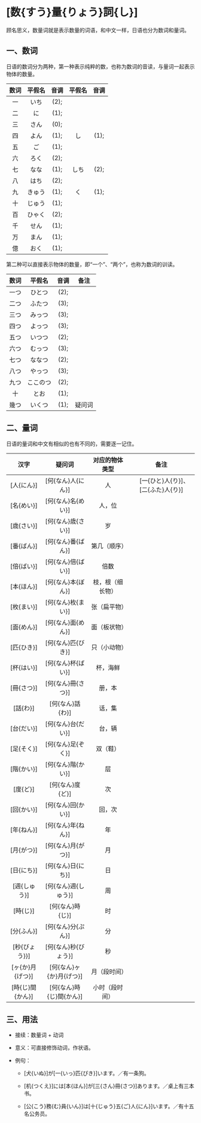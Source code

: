 # [数{すう}量{りょう}詞{し}]

顾名思义，数量词就是表示数量的词语，和中文一样，日语也分为数词和量词。

## 一、数词

日语的数词分为两种，第一种表示纯粹的数，也称为数词的音读，与量词一起表示物体的数量。

<style>
.circled-number {
    width: 12px;
    height: 12px;
    line-height: 10px;
    font-size: 10px;
}
</style>

| 数词 | 平假名 | 音调 | 平假名 | 音调 |
| :--: | :----: | :--: | :----: | :--: |
|  一  |  いち  | (2); |        |      |
|  二  |   に   | (1); |        |      |
|  三  |  さん  | (0); |        |      |
|  四  |  よん  | (1); |   し   | (1); |
|  五  |   ご   | (1); |        |      |
|  六  |  ろく  | (2); |        |      |
|  七  |  なな  | (1); |  しち  | (2); |
|  八  |  はち  | (2); |        |      |
|  九  | きゅう | (1); |   く   | (1); |
|  十  | じゅう | (1); |        |      |
|  百  | ひゃく | (2); |        |      |
|  千  |  せん  | (1); |        |      |
|  万  |  まん  | (1); |        |      |
|  億  |  おく  | (1); |        |      |

第二种可以直接表示物体的数量，即“一个”、“两个”，也称为数词的训读。

| 数词 |  平假名  | 音调 |  备注  |
| :--: | :------: | :--: | :----: |
| 一つ |  ひとつ  | (2); |        |
| 二つ |  ふたつ  | (3); |        |
| 三つ |  みっつ  | (3); |        |
| 四つ |  よっつ  | (3); |        |
| 五つ |  いつつ  | (2); |        |
| 六つ |  むっつ  | (3); |        |
| 七つ |  ななつ  | (2); |        |
| 八つ |  やっつ  | (3); |        |
| 九つ | ここのつ | (2); |        |
|  十  |   とお   | (1); |        |
| 幾つ |  いくつ  | (1); | 疑问词 |

## 二、量词

日语的量词和中文有相似的也有不同的，需要逐一记住。

| 汉字 | 疑问词 |  对应的物体类型  | 备注 |
| :--: | :----: | :--------------: | :--: |
|  [人{にん}]  |  [何{なん}人{にん}]  |        人        |　[一{ひと}人{り}]、[二{ふた}人{り}]     |
|  [名{めい}]  |  [何{なん}名{めい}]  |     人，位     |      |
|  [歳{さい}]  |  [何{なん}歳{さい}]  |        岁        |      |
|  [番{ばん}]  |  [何{なん}番{ばん}]  |   第几（顺序）   |      |
|  [倍{ばい}]  |  [何{なん}倍{ばい}]  |     倍数     |      |
|  [本{ほん}]  |  [何{なん}本{ぼん}]  | 枝，根（细长物） |      |
|  [枚{まい}]  |  [何{なん}枚{まい}]  |   张（扁平物）   |      |
|  [面{めん}]  |  [何{なん}面{めん}]  |     面（板状物）     |      |
|  [匹{ひき}]  |  [何{なん}匹{びき}]  |     只（小动物）     |      |
|  [杯{はい}]  |  [何{なん}杯{ばい}]  |     杯，海鲜     |      |
|  [冊{さつ}]  |  [何{なん}冊{さつ}]  |      册，本      |      |
|  [話{わ}]  |  [何{なん}話{わ}]  |     话，集     |      |
|  [台{だい}]  |  [何{なん}台{だい}]  |      台，辆      |      |
|  [足{そく}]  |  [何{なん}足{ぞく}]  |     双（鞋）     |      |
|  [階{かい}]  |  [何{なん}階{かい}]  |     层     |      |
|  [度{ど}]  |  [何{なん}度{ど}]  |     次     |      |
|  [回{かい}]  |  [何{なん}回{かい}]  |      回，次      |      |
|  [年{ねん}]  |  [何{なん}年{ねん}]  |     年     |      |
|  [月{がつ}]  |  [何{なん}月{がつ}]  |     月     |      |
|  [日{にち}]  |  [何{なん}日{にち}]  |     日     |      |
|  [週{しゅう}]  |  [何{なん}週{しゅう}]  |     周     |      |
|  [時{じ}]  |  [何{なん}時{じ}]  |    时    |      |
|  [分{ふん}]  |  [何{なん}分{ぷん}]  |    分    |      |
|  [秒{びょう}}]  |  [何{なん}秒{びょう}]  |    秒    |      |
|  [ヶ{か}月{げつ}]  |  [何{なん}ヶ{か}月{げつ}]  |     月（段时间）     |      |
|  [時{じ}間{かん}]  |  [何{なん}時{じ}間{かん}]  |     小时（段时间）     |      |

## 三、用法

- 接续：数量词 + 动词

- 意义：可直接修饰动词，作状语。

- 例句：

    - [犬{いぬ}]が[一{いっ}匹{ぴき}]います。／有一条狗。

    - [机{つくえ}]には[本{ほん}]が[三{さん}冊{さつ}]あります。／桌上有三本书。

    - [公{こう}務{む}員{いん}]は[十{じゅう}五{ご}人{にん}]います。／有十五名公务员。

